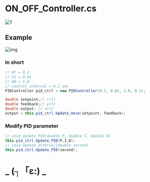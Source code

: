 

# ON_OFF_Controller.cs

![1](pic/readme/1.gif)

## Example

![img](pic/readme/1920px-PID_en.svg.png)

### In short

```csharp
// KP = 0.2
// kI = 0.01
// KD = 1.0
// control interval = 0.1 sec
PIDController pid_ctrl = new PIDController(0.2, 0.01, 1.0, 0.1);
```

```csharp
double setpoint;// r(t)
double feedback;// y(t)
double output; // u(t)
output = this.pid_ctrl.Update_Once(setpoint, feedback);
```



### Modify PID parameter

```csharp
// void Update_PID(double P, double I, double D)
this.pid_ctrl.Update_PID(P,I,D);
// void Update_Interval(double second)
this.pid_ctrl.Update_PID(second);
```



# _ (┐「ε:) _

